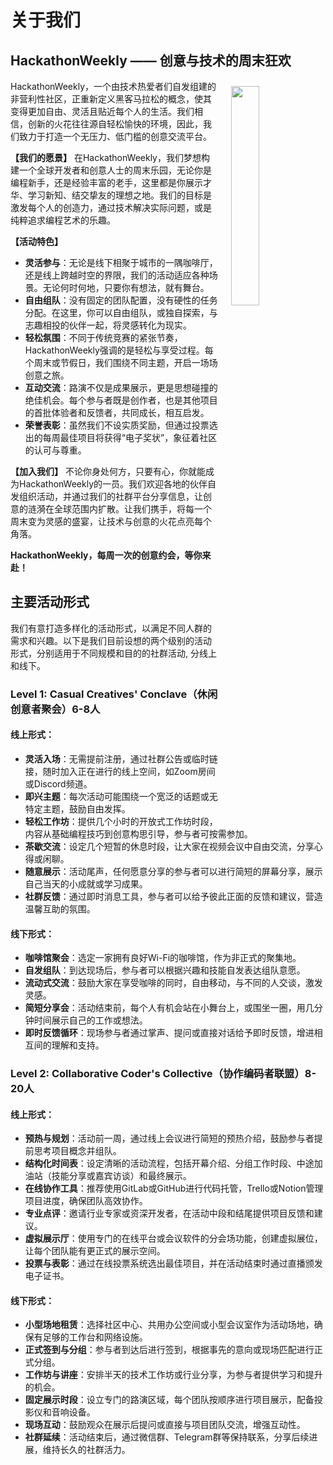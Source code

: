 # 关于我们
## HackathonWeekly —— 创意与技术的周末狂欢

<img src="/purple-logo.png" width="30%" align="right" style="margin:10px 0 10px 20px;"/>

HackathonWeekly，一个由技术热爱者们自发组建的非营利性社区，正重新定义黑客马拉松的概念，使其变得更加自由、灵活且贴近每个人的生活。我们相信，创新的火花往往源自轻松愉快的环境，因此，我们致力于打造一个无压力、低门槛的创意交流平台。

**【我们的愿景】**
在HackathonWeekly，我们梦想构建一个全球开发者和创意人士的周末乐园，无论你是编程新手，还是经验丰富的老手，这里都是你展示才华、学习新知、结交挚友的理想之地。我们的目标是激发每个人的创造力，通过技术解决实际问题，或是纯粹追求编程艺术的乐趣。

**【活动特色】**
- **灵活参与**：无论是线下相聚于城市的一隅咖啡厅，还是线上跨越时空的界限，我们的活动适应各种场景。无论何时何地，只要你有想法，就有舞台。
- **自由组队**：没有固定的团队配置，没有硬性的任务分配。在这里，你可以自由组队，或独自探索，与志趣相投的伙伴一起，将灵感转化为现实。
- **轻松氛围**：不同于传统竞赛的紧张节奏，HackathonWeekly强调的是轻松与享受过程。每个周末或节假日，我们围绕不同主题，开启一场场创意之旅。
- **互动交流**：路演不仅是成果展示，更是思想碰撞的绝佳机会。每个参与者既是创作者，也是其他项目的首批体验者和反馈者，共同成长，相互启发。
- **荣誉表彰**：虽然我们不设实质奖励，但通过投票选出的每周最佳项目将获得“电子奖状”，象征着社区的认可与尊重。

**【加入我们】**
不论你身处何方，只要有心，你就能成为HackathonWeekly的一员。我们欢迎各地的伙伴自发组织活动，并通过我们的社群平台分享信息，让创意的涟漪在全球范围内扩散。让我们携手，将每一个周末变为灵感的盛宴，让技术与创意的火花点亮每个角落。

**HackathonWeekly，每周一次的创意约会，等你来赴！**

## 主要活动形式
我们有意打造多样化的活动形式，以满足不同人群的需求和兴趣。以下是我们目前设想的两个级别的活动形式，分别适用于不同规模和目的的社群活动, 分线上和线下。

### Level 1: Casual Creatives' Conclave（休闲创意者聚会）6-8人

#### 线上形式：
- **灵活入场**：无需提前注册，通过社群公告或临时链接，随时加入正在进行的线上空间，如Zoom房间或Discord频道。
- **即兴主题**：每次活动可能围绕一个宽泛的话题或无特定主题，鼓励自由发挥。
- **轻松工作坊**：提供几个小时的开放式工作坊时段，内容从基础编程技巧到创意构思引导，参与者可按需参加。
- **茶歇交流**：设定几个短暂的休息时段，让大家在视频会议中自由交流，分享心得或闲聊。
- **随意展示**：活动尾声，任何愿意分享的参与者可以进行简短的屏幕分享，展示自己当天的小成就或学习成果。
- **社群反馈**：通过即时消息工具，参与者可以给予彼此正面的反馈和建议，营造温馨互助的氛围。

#### 线下形式：
- **咖啡馆聚会**：选定一家拥有良好Wi-Fi的咖啡馆，作为非正式的聚集地。
- **自发组队**：到达现场后，参与者可以根据兴趣和技能自发表达组队意愿。
- **流动式交流**：鼓励大家在享受咖啡的同时，自由移动，与不同的人交谈，激发灵感。
- **简短分享会**：活动结束前，每个人有机会站在小舞台上，或围坐一圈，用几分钟时间展示自己的工作或想法。
- **即时反馈循环**：现场参与者通过掌声、提问或直接对话给予即时反馈，增进相互间的理解和支持。

### Level 2: Collaborative Coder's Collective（协作编码者联盟）8-20人

#### 线上形式：
- **预热与规划**：活动前一周，通过线上会议进行简短的预热介绍，鼓励参与者提前思考项目概念并组队。
- **结构化时间表**：设定清晰的活动流程，包括开幕介绍、分组工作时段、中途加油站（技能分享或嘉宾访谈）和最终展示。
- **在线协作工具**：推荐使用GitLab或GitHub进行代码托管，Trello或Notion管理项目进度，确保团队高效协作。
- **专业点评**：邀请行业专家或资深开发者，在活动中段和结尾提供项目反馈和建议。
- **虚拟展示厅**：使用专门的在线平台或会议软件的分会场功能，创建虚拟展位，让每个团队能有更正式的展示空间。
- **投票与表彰**：通过在线投票系统选出最佳项目，并在活动结束时通过直播颁发电子证书。

#### 线下形式：
- **小型场地租赁**：选择社区中心、共用办公空间或小型会议室作为活动场地，确保有足够的工作台和网络设施。
- **正式签到与分组**：参与者到达后进行签到，根据事先的意向或现场匹配进行正式分组。
- **工作坊与讲座**：安排半天的技术工作坊或行业分享，为参与者提供学习和提升的机会。
- **固定展示时段**：设立专门的路演区域，每个团队按顺序进行项目展示，配备投影仪和音响设备。
- **现场互动**：鼓励观众在展示后提问或直接与项目团队交流，增强互动性。
- **社群延续**：活动结束后，通过微信群、Telegram群等保持联系，分享后续进展，维持长久的社群活力。
